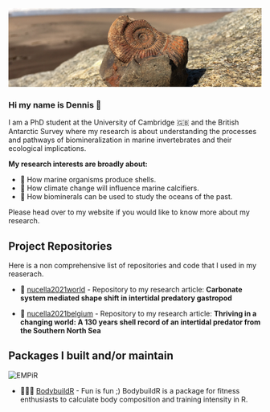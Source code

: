 ![](header.png)

### Hi my name is Dennis 👋
I am a PhD student at the University of Cambridge 🇬🇧 and the British Antarctic Survey where my research is about understanding the processes and pathways of biomineralization in marine invertebrates and their ecological implications. 

**My research interests are broadly about:**
- 🐚 How marine organisms produce shells.
- 🌊 How climate change will influence marine calcifiers.
- 💎 How biominerals can be used to study the oceans of the past.

Please head over to my website if you would like to know more about my research.

## Project Repositories
Here is a non comprehensive list of repositories and code that I used in my reaserach.

- 🐚 [nucella2021world](https://github.com/dm807cam/nucella2021world) - Repository to my research article: **Carbonate system mediated shape shift in intertidal predatory gastropod**

- 🐚 [nucella2021belgium](https://github.com/dm807cam/nucella2021belgium) - Repository to my research article: **Thriving in a changing world: A 130 years shell record of an intertidal predator from the Southern North Sea**


## Packages I built and/or maintain

![EMPiR](https://github.com/dm807cam/EMPiR/blob/dev/man/figures/logo.png=250x250)

- 🏋🏼‍♂️ [BodybuildR](https://github.com/dm807cam/BodybuildR) - Fun is fun ;) BodybuildR is a package for fitness enthusiasts to calculate body composition and training intensity in R.  
